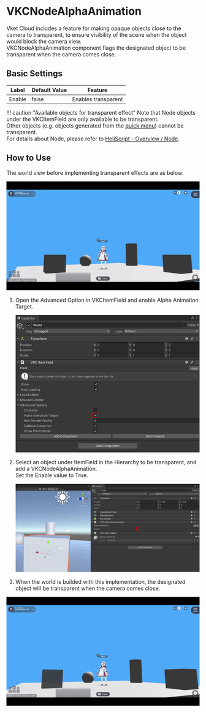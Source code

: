 # VKCNodeAlphaAnimation

Vket Cloud includes a feature for making opaque objects close to the camera to transparent, to ensure visibility of the scene when the object would block the camera view.<br>
VKCNodeAlphaAnimation component flags the designated object to be transparent when the camera comes close.

## Basic Settings

| Label | Default Value | Feature |
| ---- | ---- | ---- |
| Enable | false | Enables transparent |

!!! caution "Available objects for transparent effect"
    Note that Node objects under the VKCItemField are only available to be transparent.<br>
    Other objects (e.g. objects generated from the [quick menu](../WorldEditingTips/QuickMenu.md)) cannot be transparent.<br>
    For details about Node, please refer to [HeliScript - Overview / Node](../hs/hs_overview.md#node).

## How to Use

The world view before implementing transparent effects are as below:

![VKCNodeAlphaAnimation_01](img/VKCNodeAlphaAnimation_01.gif)

1. Open the Advanced Option in VKCItemField and enable Alpha Animation Target.

    ![VKCNodeAlphaAnimation_02](img/VKCNodeAlphaAnimation_02.jpg)

1. Select an object under ItemField in the Hierarchy to be transparent, and add a VKCNodeAlphaAnimation.<br>
    Set the Enable value to True.

    ![VKCNodeAlphaAnimation_03](img/VKCNodeAlphaAnimation_03.jpg)

1. When the world is builded with this implementation, the designated object will be transparent when the camera comes close.

![VKCNodeAlphaAnimation_04](img/VKCNodeAlphaAnimation_04.gif)
